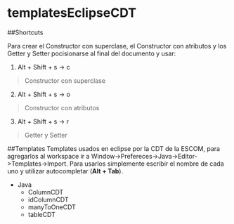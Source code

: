 # templatesEclipseCDT

##Shortcuts

Para crear el Constructor con superclase, el Constructor con atributos y los Getter y Setter pocisionarse al final del documento y usar:

1. Alt + Shift + s -> c
> Constructor con superclase

2. Alt + Shift + s -> o
> Constructor con atributos

3. Alt + Shift + s -> r
> Getter y Setter

##Templates
Templates usados en eclipse por la CDT de la ESCOM, para agregarlos al workspace ir a Window->Prefereces->Java->Editor->Templates->Import. Para usarlos simplemente escribir el nombre de cada uno y utilizar autocompletar (**Alt +  Tab**).

* Java
  * ColumnCDT
  * idColumnCDT
  * manyToOneCDT
  * tableCDT
